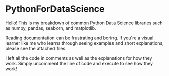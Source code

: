 # PythonForDataScience

Hello! This is my breakdown of common Python Data Science libraries such as numpy, pandas, seaborn, and matplotlib.

Reading documentation can be frustrating and boring. If you're a visual learner like me who learns through seeing examples and short explanations, please see the attached files.

I left all the code in comments as well as the explanations for how they work. Simply uncomment the line of code and execute to see how they work!
